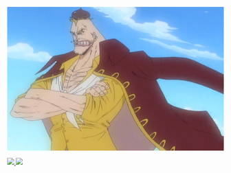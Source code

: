 
![tiodacastanha](https://github.com/TioDaCastanha/TioDaCastanha/blob/main/Cricket_22_years_ago.webp)
<div>
  <a href="https://github.com/TioDaCastanha">
  <img height="150em" src="https://github-readme-stats.vercel.app/api?username=TioDaCastanha&show_icons=true&theme=merko&include_all_commits=true&count_private=true"/>
  <img height="150em" src="https://github-readme-stats.vercel.app/api/top-langs/?username=TioDaCastanha&layout=compact&langs_count=7&theme=merko"/>
</div>
